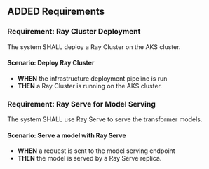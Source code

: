 ## ADDED Requirements

### Requirement: Ray Cluster Deployment
The system SHALL deploy a Ray Cluster on the AKS cluster.

#### Scenario: Deploy Ray Cluster
- **WHEN** the infrastructure deployment pipeline is run
- **THEN** a Ray Cluster is running on the AKS cluster.

### Requirement: Ray Serve for Model Serving
The system SHALL use Ray Serve to serve the transformer models.

#### Scenario: Serve a model with Ray Serve
- **WHEN** a request is sent to the model serving endpoint
- **THEN** the model is served by a Ray Serve replica.
